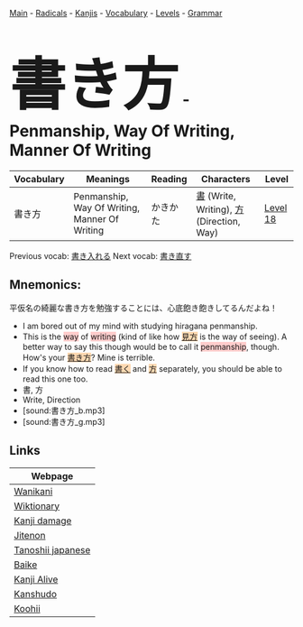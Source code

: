 <style> bigfont {font-size: 100px}</style>
[Main](../README.md) -
[Radicals](../radicals.md) -
[Kanjis](../kanjis.md) -
[Vocabulary](../vocabulary.md) -
[Levels](../levels.md) -
[Grammar](../grammar.md)
# <bigfont> 書き方</bigfont> - Penmanship, Way Of Writing, Manner Of Writing 

| Vocabulary | Meanings | Reading | Characters | Level |
| --- | --- | --- | --- | --- |
| 書き方 | Penmanship, Way Of Writing, Manner Of Writing | かきかた |  [書](../kanjis/書.md) (Write, Writing), [方](../kanjis/方.md) (Direction, Way) | [Level 18](../levels/wk_level18.md) |

Previous vocab: [書き入れる](書き入れる.md) Next vocab: [書き直す](書き直す.md) 

## Mnemonics:
平仮名の綺麗な書き方を勉強することには、心底飽き飽きしてるんだよね！
* I am bored out of my mind with studying hiragana penmanship.
* This is the <span style="background-color:#ffcccb"> way</span> of <span style="background-color:#ffcccb"> writing</span> (kind of like how <span style="background-color:#fed8b1"> [見方](https://jisho.org/search/見方)</span> is the way of seeing). A better way to say this though would be to call it <span style="background-color:#ffcccb"> penmanship</span>, though. How's your <span style="background-color:#fed8b1"> [書き方](https://jisho.org/search/書き方)</span>? Mine is terrible.
* If you know how to read <span style="background-color:#fed8b1"> [書く](https://jisho.org/search/書く)</span> and <span style="background-color:#fed8b1"> [方](https://jisho.org/search/方)</span> separately, you should be able to read this one too.
* 書, 方
* Write, Direction
* [sound:書き方_b.mp3]
* [sound:書き方_g.mp3]


## Links 

| Webpage |
| --- |
| [Wanikani          ](https://www.wanikani.com/kanji/書き方) |
| [Wiktionary        ](https://en.wiktionary.org/wiki/書き方) |
| [Kanji damage      ](http://www.kanjidamage.com/kanji/search?utf8=✓&q=書き方) |
| [Jitenon           ](https://jitenon.com/kanji/書き方) |
| [Tanoshii japanese ](https://www.tanoshiijapanese.com/dictionary/kanji.cfm?k=書き方) |
| [Baike             ](https://baike.baidu.com/item/書き方) |
| [Kanji Alive       ](https://app.kanjialive.com/書き方) |
| [Kanshudo          ](https://www.kanshudo.com/searchmn?q=書き方) |
| [Koohii            ](https://kanji.koohii.com/study/kanji/書き方) |
